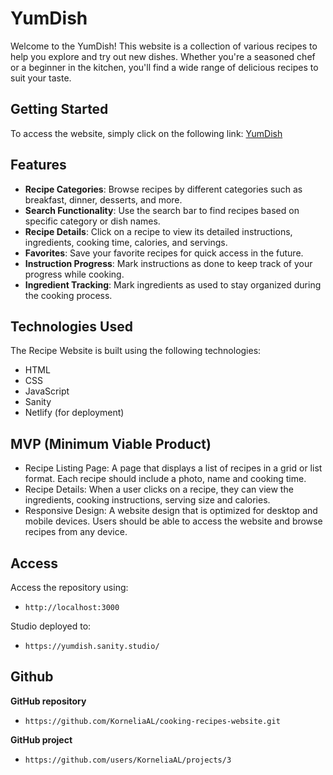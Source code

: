 # YumDish

Welcome to the YumDish! This website is a collection of various recipes to help you explore and try out new dishes. Whether you're a seasoned chef or a beginner in the kitchen, you'll find a wide range of delicious recipes to suit your taste.

## Getting Started

To access the website, simply click on the following link: [YumDish](https://yumdish.netlify.app/)

## Features

- **Recipe Categories**: Browse recipes by different categories such as breakfast, dinner, desserts, and more.
- **Search Functionality**: Use the search bar to find recipes based on specific category or dish names.
- **Recipe Details**: Click on a recipe to view its detailed instructions, ingredients, cooking time, calories, and servings.
- **Favorites**: Save your favorite recipes for quick access in the future.
- **Instruction Progress**: Mark instructions as done to keep track of your progress while cooking.
- **Ingredient Tracking**: Mark ingredients as used to stay organized during the cooking process.


## Technologies Used

The Recipe Website is built using the following technologies:

- HTML
- CSS
- JavaScript
- Sanity
- Netlify (for deployment)

## MVP (Minimum Viable Product)
- Recipe Listing Page: A page that displays a list of recipes in a grid or list format. Each recipe should include a photo, name and
cooking time. 
- Recipe Details: When a user clicks on a recipe, they can view the ingredients, cooking instructions, serving size and calories. 
- Responsive Design: A website design that is optimized for desktop and mobile devices. Users should be able to access the website and browse recipes from any device.

## Access 
Access the repository using:
- `http://localhost:3000`

Studio deployed to:
- `https://yumdish.sanity.studio/`

## Github
**GitHub repository**
- `https://github.com/KorneliaAL/cooking-recipes-website.git`

**GitHub project**
- `https://github.com/users/KorneliaAL/projects/3`
